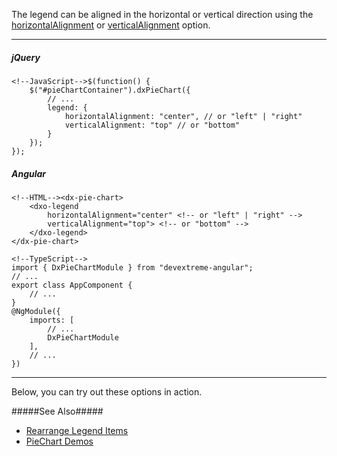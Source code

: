 The legend can be aligned in the horizontal or vertical direction using the [horizontalAlignment](/api-reference/20%20Data%20Visualization%20Widgets/BaseChart/1%20Configuration/legend/horizontalAlignment.md '/Documentation/ApiReference/Data_Visualization_Widgets/dxPieChart/Configuration/legend/#horizontalAlignment') or [verticalAlignment](/api-reference/20%20Data%20Visualization%20Widgets/BaseChart/1%20Configuration/legend/verticalAlignment.md '/Documentation/ApiReference/Data_Visualization_Widgets/dxPieChart/Configuration/legend/#verticalAlignment') option.

---
##### jQuery

    <!--JavaScript-->$(function() {
        $("#pieChartContainer").dxPieChart({
            // ...
            legend: {
                horizontalAlignment: "center", // or "left" | "right"
                verticalAlignment: "top" // or "bottom"
            }
        });
    });

##### Angular

    <!--HTML--><dx-pie-chart>
        <dxo-legend
            horizontalAlignment="center" <!-- or "left" | "right" -->
            verticalAlignment="top"> <!-- or "bottom" -->
        </dxo-legend>
    </dx-pie-chart>

    <!--TypeScript-->
    import { DxPieChartModule } from "devextreme-angular";
    // ...
    export class AppComponent {
        // ...
    }
    @NgModule({
        imports: [
            // ...
            DxPieChartModule
        ],
        // ...
    })

---

Below, you can try out these options in action.

<div class="simulator-desktop-container" data-view="/Content/Applications/18_1/DataVisualization/Guides/PieChartLegend/relocateTheLegend.html, /Content/Applications/18_1/DataVisualization/Guides/PieChartLegend/relocateTheLegend.js, /Content/Applications/18_1/DataVisualization/Guides/PieChartLegend/relocateTheLegend.css"></div>

#####See Also#####
- [Rearrange Legend Items](/concepts/05%20Widgets/PieChart/35%20Legend/20%20Rearrange%20Legend%20Items.md '/Documentation/Guide/Widgets/PieChart/Legend/Rearrange_Legend_Items/')
- [PieChart Demos](https://js.devexpress.com/Demos/WidgetsGallery/Demo/Charts/PieWithMultipleSeries/jQuery/Light)
